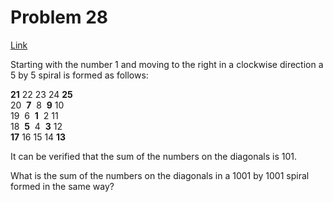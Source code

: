 # Problem 28

[Link](https://projecteuler.net/problem=28)

Starting with the number $1$ and moving to the right in a clockwise direction a $5$ by $5$ spiral is formed as follows:

**21** 22 23 24 **25**  
20  **7**  8  **9** 10  
19  6  **1**  2 11  
18  **5**  4  **3** 12  
**17** 16 15 14 **13**

It can be verified that the sum of the numbers on the diagonals is $101$.

What is the sum of the numbers on the diagonals in a $1001$ by $1001$ spiral formed in the same way?
